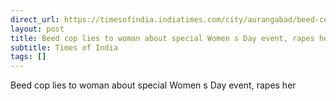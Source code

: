 ```yaml
---
direct_url: https://timesofindia.indiatimes.com/city/aurangabad/beed-constable-arrested-for-raping-woman-on-womens-day/articleshow/118822127.cms
layout: post
title: Beed cop lies to woman about special Women s Day event, rapes her
subtitle: Times of India
tags: []
---
```


Beed cop lies to woman about special Women s Day event, rapes her
